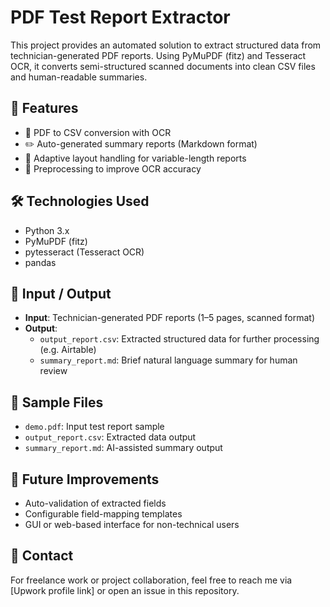 # PDF Test Report Extractor

This project provides an automated solution to extract structured data from technician-generated PDF reports. Using PyMuPDF (fitz) and Tesseract OCR, it converts semi-structured scanned documents into clean CSV files and human-readable summaries.

## 🚀 Features

- 📄 PDF to CSV conversion with OCR
- ✏️ Auto-generated summary reports (Markdown format)
- 📌 Adaptive layout handling for variable-length reports
- 🧠 Preprocessing to improve OCR accuracy

## 🛠️ Technologies Used

- Python 3.x
- PyMuPDF (fitz)
- pytesseract (Tesseract OCR)
- pandas

## 📂 Input / Output

- **Input**: Technician-generated PDF reports (1–5 pages, scanned format)
- **Output**:
  - `output_report.csv`: Extracted structured data for further processing (e.g. Airtable)
  - `summary_report.md`: Brief natural language summary for human review

## 📎 Sample Files

- `demo.pdf`: Input test report sample
- `output_report.csv`: Extracted data output
- `summary_report.md`: AI-assisted summary output

## 🧪 Future Improvements

- Auto-validation of extracted fields
- Configurable field-mapping templates
- GUI or web-based interface for non-technical users

## 👋 Contact

For freelance work or project collaboration, feel free to reach me via [Upwork profile link] or open an issue in this repository.
